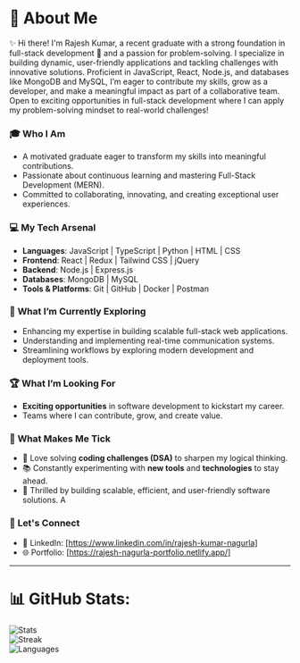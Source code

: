 # 💫 About Me  

✨ Hi there! I'm Rajesh Kumar, a recent graduate with a strong foundation in full-stack development 🚀 and a passion for problem-solving. I specialize in building dynamic, user-friendly applications and tackling challenges with innovative solutions. Proficient in JavaScript, React, Node.js, and databases like MongoDB and MySQL, I’m eager to contribute my skills, grow as a developer, and make a meaningful impact as part of a collaborative team. Open to exciting opportunities in full-stack development where I can apply my problem-solving mindset to real-world challenges!

### 🎓 **Who I Am**

- A motivated graduate eager to transform my skills into meaningful contributions.
- Passionate about continuous learning and mastering Full-Stack Development (MERN).
- Committed to collaborating, innovating, and creating exceptional user experiences.

### 💻 **My Tech Arsenal**  
- **Languages**: JavaScript | TypeScript | Python | HTML | CSS  
- **Frontend**: React | Redux | Tailwind CSS | jQuery
- **Backend**: Node.js | Express.js
- **Databases**: MongoDB | MySQL  
- **Tools & Platforms**: Git | GitHub | Docker | Postman

### 🌱 **What I’m Currently Exploring**
- Enhancing my expertise in building scalable full-stack web applications.
- Understanding and implementing real-time communication systems.
- Streamlining workflows by exploring modern development and deployment tools. 

### 🏆 **What I’m Looking For**  
- **Exciting opportunities** in software development to kickstart my career.  
- Teams where I can contribute, grow, and create value.
  
### 🎯 **What Makes Me Tick**  
- 🤔 Love solving **coding challenges (DSA)** to sharpen my logical thinking.  
- 📚 Constantly experimenting with **new tools** and **technologies** to stay ahead.  
- 🔧 Thrilled by building scalable, efficient, and user-friendly software solutions.  A

### 🌟 **Let's Connect**  
- 🔗 LinkedIn: [https://www.linkedin.com/in/rajesh-kumar-nagurla]  
- 🌐 Portfolio: [https://rajesh-nagurla-portfolio.netlify.app/]
 
---
# 📊 GitHub Stats:
![Stats](https://github-readme-stats.vercel.app/api?username=RAJESH2132&theme=dark&hide_border=false&include_all_commits=true&count_private=true)<br/>
![Streak](https://github-readme-streak-stats.herokuapp.com/?user=RAJESH2132&theme=dark&hide_border=false)<br/>
![Languages](https://github-readme-stats.vercel.app/api/top-langs/?username=RAJESH2132&theme=dark&hide_border=false&include_all_commits=true&count_private=true&layout=compact)
